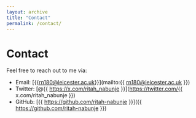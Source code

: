 ```yaml
---
layout: archive
title: "Contact"
permalink: /contact/
---
```


# Contact

Feel free to reach out to me via:
- Email: [{{rn180@leicester.ac.uk}}](mailto:{{ rn180@leicester.ac.uk }})
- Twitter: [@{{ https://x.com/ritah_nabunje }}](https://twitter.com/{{ x.com/ritah_nabunje }})
- GitHub: [{{ https://github.com/ritah-nabunje }}]({{ https://github.com/ritah-nabunje }})
